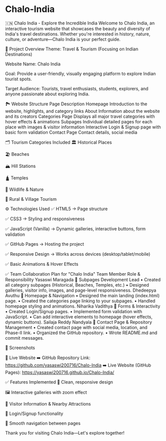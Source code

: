 # Chalo-India
🇮🇳 Chalo India - Explore the Incredible India
Welcome to Chalo India, an interactive tourism website that showcases the beauty and diversity of India's travel destinations. Whether you're interested in history, nature, culture, or adventure—Chalo India is your perfect guide.

📌 Project Overview
Theme: Travel & Tourism (Focusing on Indian Destinations)

Website Name: Chalo India

Goal: Provide a user-friendly, visually engaging platform to explore Indian tourist spots.

Target Audience: Tourists, travel enthusiasts, students, explorers, and anyone passionate about exploring India.

🏞️ Website Structure
Page	Description
Homepage	Introduction to the website, highlights, and category links
About	Information about the website and its creators
Categories Page	Displays all major travel categories with hover effects & animations
Subpages	Individual detailed pages for each place with images & visitor information
Interactive	Login & Signup page with basic form validation
Contact Page	Contact details, social media

🗂️ Tourism Categories Included
🏛️ Historical Places

🏖️ Beaches

🏔️ Hill Stations

🛕 Temples

🌿 Wildlife & Nature

🏡 Rural & Village Tourism

⚙️ Technologies Used
✅ HTML5 → Page structure

✅ CSS3 → Styling and responsiveness

✅ JavaScript (Vanilla) → Dynamic galleries, interactive buttons, form validation

✅ GitHub Pages → Hosting the project

✅ Responsive Design → Works across devices (desktop/tablet/mobile)

✅ Basic Animations & Hover Effects

✅ Team Collaboration Plan for "Chalo India"
Team Member	Role & Responsibility
Yasaswi Maragada 
🔸 Subpages Development Lead
• Created all category subpages (Historical, Beaches, Temples, etc.)
• Designed galleries, visitor info, images, and page-level responsiveness.
Dhedeepya Avuthu
🔸 Homepage & Navigation
• Designed the main landing (index.html) page.
• Created the categories page linking to your subpages.
• Handled homepage styling and animations.
Niharika	Vadithya 
🔸 Forms & Interactivity
• Created Login/Signup pages.
• Implemented form validation with JavaScript.
• Can add interactive elements to homepage (hover effects, dynamic buttons).
Sailaja Reddy Nandyala
🔸 Contact Page & Repository Management
• Created contact page with social media, location, and Phase-II link.
• Organized the GitHub repository.
• Wrote README.md and commit messages.

📸 Screenshots



🚀 Live Website
➡️ GitHub Repository Link: https://github.com/yasaswi200716/Chalo-India
➡️ Live Website (GitHub Pages): https://yasaswi200716.github.io/Chalo-India/

✅ Features Implemented
🎨 Clean, responsive design

🖼️ Interactive galleries with zoom effect

📖 Visitor Information & Nearby Attractions

🔐 Login/Signup functionality

🎯 Smooth navigation between pages

Thank you for visiting Chalo India—Let's explore together!


